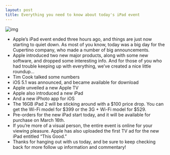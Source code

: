```yaml
---
layout: post
title: Everything you need to know about today's iPad event
---
```

![img](http://media.idownloadblog.com/wp-content/uploads/2012/03/new-ipad.jpg)
* Apple’s iPad event ended three hours ago, and things are just now starting to quiet down. As most of you know, today was a big day for the Cupertino company, who made a number of big announcements.
* Apple introduced two new major products, along with some new software, and dropped some interesting info. And for those of you who had trouble keeping up with everything, we’ve created a nice little roundup…
* Tim Cook talked some numbers
* iOS 5.1 was announced, and became available for download
* Apple unveiled a new Apple TV
* Apple also introduced a new iPad
* And a new iPhoto app for iOS
* The 16GB iPad 2 will be sticking around with a $100 price drop. You can get the Wi-Fi model for $399 or the 3G + Wi-Fi model for $529.
* Pre-orders for the new iPad start today, and it will be available for purchase on March 16th.
* If you’re more of a visual person, the entire event is online for your viewing pleasure. Apple has also uploaded the first TV ad for the new iPad entitled “This Good.”
* Thanks for hanging out with us today, and be sure to keep checking back for more follow up information and commentary!


